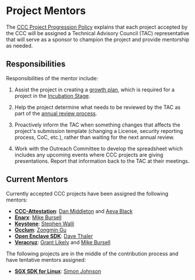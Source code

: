 # Project Mentors

The [CCC Project Progression Policy](project-progression-policy.md) explains
that each project accepted by the CCC will be assigned a Technical Advisory
Council (TAC) representative that will serve as a sponsor to champion the
project and provide mentorship as needed.

## Responsibilities

Responsibilities of the mentor include:

1. Assist the project in creating a [growth plan](growth-plans.md), which is required for a
   project in the [Incubation Stage](project-progression-policy.md#incubation-stage).

2. Help the project determine what needs to be reviewed by the TAC as
   part of the [annual review process](project-progression-policy.md#iv-annual-review-process).

3. Proactively inform the TAC when something changes that affects the
   project's submission template (changing a License, security reporting
   process, CoC, etc.), rather than waiting for the next annual review.
   
4. Work with the Outreach Committee to develop the spreadsheet which includes
   any upcoming events where CCC projects are giving presentations. Report
   that information back to the TAC at their meetings.

## Current Mentors

Currently accepted CCC projects have been assigned the following mentors:

* **[CCC-Attestation](https://github.com/CCC-Attestation)**: [Dan Middleton](https://github.com/dcmiddle) and [Aeva Black](https://github.com/AevaOnline)
* **[Enarx](https://github.com/enarx)**: [Mike Bursell](https://github.com/MikeCamel)
* **[Keystone](https://keystone-enclave.org)**: [Stephen Walli](https://github.com/stephenrwalli)
* **[Occlum](https://occlum.io)**: [Zongmin Gu](https://github.com/guzongmin)
* **[Open Enclave SDK](https://github.com/openenclave/openenclave)**: [Dave Thaler](https://github.com/dthaler)
* **[Veracruz](https://github.com/veracruz-project)**: [Grant Likely](https://github.com/glikely) and [Mike Bursell](https://github.com/MikeCamel)

The following projects are in the middle of the contribution process and have tentative mentors assigned:

* **[SGX SDK for Linux](https://github.com/intel/linux-sgx)**: [Simon Johnson](https://github.com/spjohnso)

